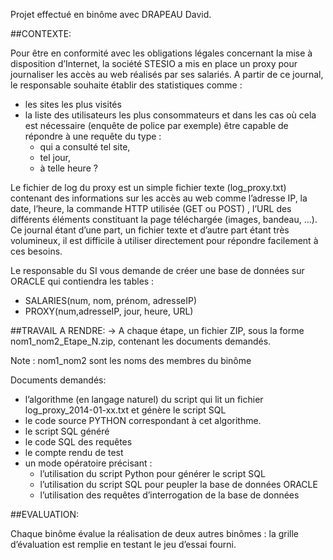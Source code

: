 Projet effectué en binôme avec DRAPEAU David.

##CONTEXTE:

Pour être en conformité avec les obligations légales concernant la mise à disposition d’Internet, la société STESIO a mis en place un proxy pour journaliser les accès au web réalisés par ses salariés. A partir de ce journal, le responsable souhaite établir des statistiques comme : 

* les sites les plus visités 
* la liste des utilisateurs les plus consommateurs et dans les cas où cela est nécessaire (enquête de police par exemple) être capable de répondre à une requête du type :
	* qui a consulté tel site,
	*  tel jour, 
	*  à telle heure ?

Le fichier de log du proxy est un simple fichier texte (log_proxy.txt) contenant des informations sur les accès au web comme l’adresse IP, la date, l’heure, la commande HTTP utilisée (GET ou POST) , l’URL des différents éléments constituant la page téléchargée (images, bandeau, …). Ce journal étant d’une part, un fichier texte et d’autre part étant très volumineux, il est difficile à utiliser directement pour répondre facilement à ces besoins.

Le responsable du SI vous demande de créer une base de données sur ORACLE qui contiendra les tables : 
* SALARIES(num, nom, prénom, adresseIP)
* PROXY(num,adresseIP, jour, heure, URL) 

##TRAVAIL A RENDRE:
-> A chaque étape, un fichier ZIP, sous la forme nom1_nom2_Etape_N.zip, contenant les documents demandés.

Note : nom1_nom2 sont les noms des membres du binôme

Documents demandés:

* l’algorithme (en langage naturel) du script qui lit un fichier log_proxy_2014-01-xx.txt et génère le script SQL
* le code source PYTHON correspondant à cet algorithme.
* le script SQL généré
* le code SQL des requêtes
* le compte rendu de test
* un mode opératoire précisant : 
	* l’utilisation du script Python pour générer le script SQL 
	* l’utilisation du script SQL pour peupler la base de données ORACLE 
	* l’utilisation des requêtes d’interrogation de la base de données 

##EVALUATION:

Chaque binôme évalue la réalisation de deux autres binômes : la grille d’évaluation est remplie en testant le jeu d’essai fourni.

